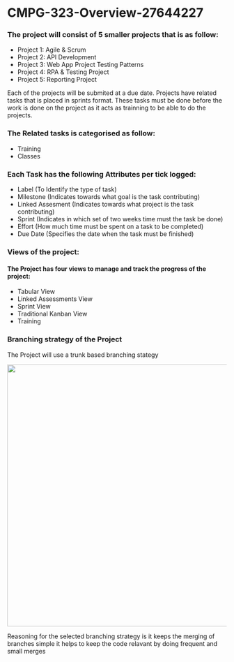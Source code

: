 # CMPG-323-Overview-27644227

### **The project will consist of 5 smaller projects that is as follow:**

* Project 1: Agile & Scrum
* Project 2: API Development
* Project 3: Web App Project Testing Patterns
* Project 4: RPA & Testing Project
* Project 5: Reporting Project

Each of the projects will be submited at a due date. Projects have related tasks that is placed in sprints format. These tasks must be done before the work is done on the project as it acts as trainning to be able to do the projects.

### **The Related tasks is categorised as follow:**

* Training
* Classes

### Each Task has the following Attributes per tick logged:

* Label (To Identify the type of task)
* Milestone (Indicates towards what goal is the task contributing)
* Linked Assesment (Indicates towards what project is the task contributing)
* Sprint (Indicates in which set of two weeks time must the task be done)
* Effort (How much time must be spent on a task to be completed)
* Due Date (Specifies the date when the task must be finished)

### Views of the project:

#### The Project has four views to manage and track the progress of the project:

* Tabular View
* Linked Assessments View
* Sprint View
* Traditional Kanban View
* Training

### Branching strategy of the Project

The Project will use a trunk based branching stategy 

<image src ="/trunk-based-development-branching-strategy.png" width="600"/>

Reasoning for the selected branching strategy is it keeps the merging of branches simple it helps to keep the code relavant by doing frequent and small merges
